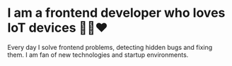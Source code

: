 # I am a frontend developer who loves IoT devices 🦾🤖❤️

Every day I solve frontend problems, detecting hidden bugs and
fixing them. I am fan of new technologies and startup
environments.

